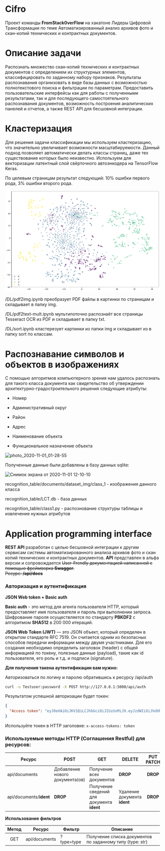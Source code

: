# Cifro
Проект команды <b>FromStack0verFlow</b> на хакатоне Лидеры Цифровой Трансформации по теме Автоматизированный анализ архивов фото и скан-копий технических и контрактных документов. 

# Описание задачи
Распознать множество скан-копий технических и контрактных документов с определением их структурных элементов, классифицировать по заданному набору признаков. Результаты распознавания организовать в виде базы данных с возможностью полнотекcтового поиска и фильтрации по параметрам. Предоставить пользовательские интерфейсы как для работы с полученными результатами, так и для последующего самостоятельного распознавания документов, возможность построения аналитических панелей и отчетов, а также REST API для бесшовной интеграции.

# Кластеризация

Для решения задачи классификации мы используем кластеризацию, что значительно увеличивает возможности масштабируемости.
Данный подход позволяет автоматически делать классы страниц, даже тех существование которых было неизвестно.
Используем для векторизации латентный слой свёрточного автоэнкодера на TensorFlow Keras.

По целевым страницам результат следующий: 10% ошибки первого рода, 3% ошибки второго рода.

![class](class.png)

/DL/pdf2img.ipynb преобразует PDF файлы в картинки по страницам и складывает в папку img.

/DL/pdf2text-mult.ipynb мультипоточно распознаёт все страницы Tesseract OCR из PDF и складывает в папку txt.

/DL/sort.ipynb кластерезует картинки из папки img и складывает из в папку sort по классам.


# Распознавание символов и объектов в изображениях
С помощью алгоритмов компьютерного зрения нам удалось распознать для такого класса документа как свидетельство об утверждении архитектурно-градостроительного решения следующие атрибуты:

* Номер

* Административный округ

* Район

* Адрес

* Наименование объекта

* Функциональное назначение объекта

![photo_2020-11-01_01-28-55](https://user-images.githubusercontent.com/42088646/97798742-ea076980-1c39-11eb-8ef7-e129e02b3daa.jpg)

Полученные данные были добавлены в базу данных sqlite:

![Снимок экрана от 2020-11-01 12-10-10](https://user-images.githubusercontent.com/42088646/97798892-58006080-1c3b-11eb-80f9-2b6268bf5ee9.png)


recognition_table/documents/dataset_img/class_1 - изображения данного класса

recognition_table/LCT.db - база данных

recognition_table/class1.py - распознование структуры таблицы и извлечение нужных атрибутов


# Application programming interface
**REST API** разработан с целью бесшовной интеграции к другим сервисам системы автоматизированного анализа архивов фото и скан копий технических и контрактных документов.
**API** представлен в альфа версии и сопровождается ~~User-Frendly документацией написанной с помощью фреймворка **Swagger**.<br>Ресурс: **/api/docs**~~ 

### Авторизация и аутентификация
**JSON Web token + Basic auth**

**Basic auth** - это метод для агента пользователя HTTP, который предоставляет имя пользователя и пароль при выполнении запроса.
Шифрование пароля осуществляется по стандарту **PBKDF2** с алгоритмом **SHA512** в 200 000 итераций.

**JSON Web Token (JWT)** — это JSON объект, который определен в открытом стандарте RFC 7519. Он считается одним из безопасных способов передачи информации между двумя участниками. Для его создания необходимо определить заголовок (header) с общей информацией по токену, полезные данные (payload), такие как id пользователя, его роль и т.д. и подписи (signature). 

**Для получения такена аутентификации вам нужно:**

Авторизоваться по логину и паролю обратившись к ресурсу /api/auth
```bash
curl -u Testuser:password -X POST http://127.0.0.1:5000/api/auth
```
Результатом успешной авторизации будет токен:
```json
{
  "Access token": "eyJ0eXAiOiJKV1QiLCJhbGciOiJIUzUxMiJ9.eyJzdWIiOiJhdXRoIiwiZXhwIjoxNjAzNTk3NzYwLjAsImlhdCI6IjFkQ1cyZ2NBZGg1VjJDcTE5aHVsNyIsImp0aSI6MTYwNjE4OTc2MC4wfQ.qBMk0N9c9PI4jI_nPWf8zsu3-s_Fm9SqsoyyAaJPItnkJnGOqo0LQe_2e0y8ZdhsYcPlT3CkYOBmwcv0vrRu9g"
}
```

Используйте токен в HTTP заголовке:
```x-access-tokens: token```

### Используемые методы HTTP (Соглашения Restful) для ресурсов: 
| Ресурс | POST | GET |	DELETE | PUT PATCH |
|--------|------|-----|-------|:------------:|
| api/documents | Добавление нового документа(ов) |	Получение всех документов | **DROP** | **DROP** 
| api/documents/**ident** | **DROP** | Получение сведений для документа **ident** |	Удаление документа **ident**|	**DROP** 

**Использование фильтров**

| Метод | Ресурс | Фильтр | Описание
|:-----:|--------|----------|-------|
|GET| api/documents | ?type=type | Получение списка документов по заданному типу {type: str} 
